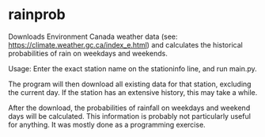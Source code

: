 # rainprob
Downloads Environment Canada weather data (see: https://climate.weather.gc.ca/index_e.html) and calculates the historical probabilities of rain on weekdays and weekends.

Usage: Enter the exact station name on the stationinfo line, and run main.py.

The program will then download all existing data for that station, excluding the current day. If the station has an extensive history, this may take a while.

After the download, the probabilities of rainfall on weekdays and weekend days will be calculated. This information is probably not particularly useful for anything. It was mostly done as a programming exercise.
